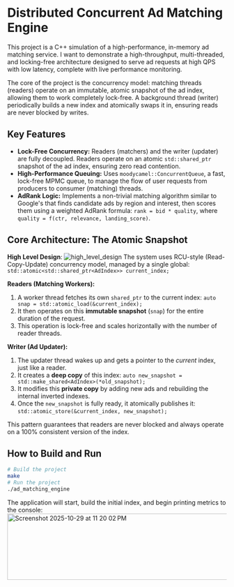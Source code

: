 # Distributed Concurrent Ad Matching Engine

This project is a C++ simulation of a high-performance, in-memory ad matching service. I want to demonstrate a high-throughput, multi-threaded, and locking-free architecture designed to serve ad requests at high QPS with low latency, complete with live performance monitoring.

The core of the project is the concurrency model: matching threads (readers) operate on an immutable, atomic snapshot of the ad index, allowing them to work completely lock-free. A background thread (writer) periodically builds a new index and atomically swaps it in, ensuring reads are never blocked by writes.

## Key Features 
* **Lock-Free Concurrency:** Readers (matchers) and the writer (updater) are fully decoupled. Readers operate on an atomic `std::shared_ptr` snapshot of the ad index, ensuring zero read contention.
* **High-Performance Queuing:** Uses `moodycamel::ConcurrentQueue`, a fast, lock-free MPMC queue, to manage the flow of user requests from producers to consumer (matching) threads.
* **AdRank Logic:** Implements a non-trivial matching algorithm similar to Google's that finds candidate ads by region and interest, then scores them using a weighted AdRank formula: `rank = bid * quality`, where `quality = f(ctr, relevance, landing_score)`.

## Core Architecture: The Atomic Snapshot
**High Level Design**:
![high_level_design](https://github.com/user-attachments/assets/b5ed2590-0341-4ede-bde6-8ca569790ea3)
The system uses RCU-style (Read-Copy-Update) concurrency model, managed by a single global: `std::atomic<std::shared_ptr<AdIndex>> current_index;`

**Readers (Matching Workers):**
1.  A worker thread fetches its own `shared_ptr` to the current index:
    `auto snap = std::atomic_load(&current_index);`
2.  It then operates on this **immutable snapshot** (`snap`) for the entire duration of the request.
3.  This operation is lock-free and scales horizontally with the number of reader threads.

**Writer (Ad Updater):**
1.  The updater thread wakes up and gets a pointer to the *current* index, just like a reader.
2.  It creates a **deep copy** of this index:
    `auto new_snapshot = std::make_shared<AdIndex>(*old_snapshot);`
3.  It modifies this **private copy** by adding new ads and rebuilding the internal inverted indexes.
4.  Once the `new_snapshot` is fully ready, it atomically publishes it:
    `std::atomic_store(&current_index, new_snapshot);`

This pattern guarantees that readers are never blocked and always operate on a 100% consistent version of the index.


## How to Build and Run
```bash
# Build the project
make
# Run the project
./ad_matching_engine
```
The application will start, build the initial index, and begin printing metrics to the console:
<img width="589" height="152" alt="Screenshot 2025-10-29 at 11 20 02 PM" src="https://github.com/user-attachments/assets/1693b700-1ee9-4fb2-af75-74993e6bd82c" />

